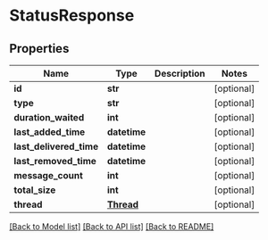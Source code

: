 # StatusResponse

## Properties
Name | Type | Description | Notes
------------ | ------------- | ------------- | -------------
**id** | **str** |  | [optional] 
**type** | **str** |  | [optional] 
**duration_waited** | **int** |  | [optional] 
**last_added_time** | **datetime** |  | [optional] 
**last_delivered_time** | **datetime** |  | [optional] 
**last_removed_time** | **datetime** |  | [optional] 
**message_count** | **int** |  | [optional] 
**total_size** | **int** |  | [optional] 
**thread** | [**Thread**](Thread.md) |  | [optional] 

[[Back to Model list]](../README.md#documentation-for-models) [[Back to API list]](../README.md#documentation-for-api-endpoints) [[Back to README]](../README.md)


